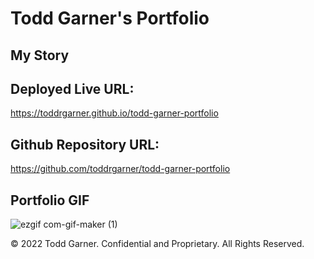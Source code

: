 # Todd Garner's Portfolio

## My Story











## Deployed Live URL:
https://toddrgarner.github.io/todd-garner-portfolio


## Github Repository URL:
https://github.com/toddrgarner/todd-garner-portfolio

## Portfolio GIF

![ezgif com-gif-maker (1)](https://user-images.githubusercontent.com/110719370/188750904-41401ce8-1d16-4293-b8fd-2548e2215426.gif)



© 2022 Todd Garner. Confidential and Proprietary. All Rights Reserved.
